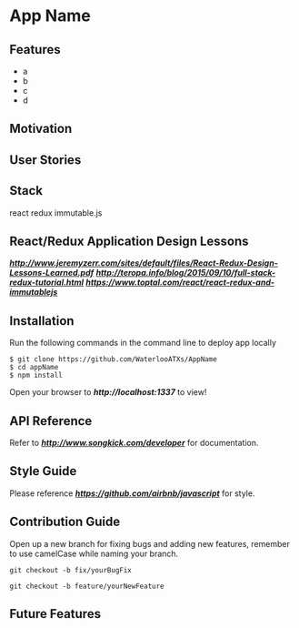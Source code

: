 # App Name

## Features
- a
- b
- c
- d

## Motivation

## User Stories

## Stack
react redux immutable.js
## React/Redux Application Design Lessons
***http://www.jeremyzerr.com/sites/default/files/React-Redux-Design-Lessons-Learned.pdf***
***http://teropa.info/blog/2015/09/10/full-stack-redux-tutorial.html***
***https://www.toptal.com/react/react-redux-and-immutablejs***


## Installation

Run the following commands in the command line to deploy app locally
```
$ git clone https://github.com/WaterlooATXs/AppName
$ cd appName
$ npm install
```

Open your browser to ***http://localhost:1337*** to view!

## API Reference

Refer to ***http://www.songkick.com/developer*** for documentation.

## Style Guide

Please reference ***https://github.com/airbnb/javascript*** for style.

## Contribution Guide

Open up a new branch for fixing bugs and adding new features, remember to use camelCase while naming your branch.

```
git checkout -b fix/yourBugFix
```

```
git checkout -b feature/yourNewFeature
```

## Future Features
